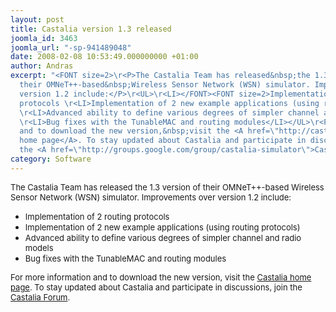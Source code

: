 ```yaml
---
layout: post
title: Castalia version 1.3 released
joomla_id: 3463
joomla_url: "-sp-941489048"
date: 2008-02-08 10:53:49.000000000 +01:00
author: Andras
excerpt: "<FONT size=2>\r<P>The Castalia Team has released&nbsp;the 1.3 version of
  their OMNeT++-based&nbsp;Wireless Sensor Network (WSN) simulator. Improvements over
  version 1.2 include:</P>\r<UL>\r<LI></FONT><FONT size=2>Implementation of 2 routing
  protocols \r<LI>Implementation of 2 new example applications (using routing protocols)
  \r<LI>Advanced ability to define various degrees of simpler channel and radio models
  \r<LI>Bug fixes with the TunableMAC and routing modules</LI></UL>\r<P>For more information
  and to download the new version,&nbsp;visit the <A href=\"http://castalia.npc.nicta.com.au/index.php\">Castalia
  home page</A>. To stay updated about Castalia and participate in discussions, join
  the <A href=\"http://groups.google.com/group/castalia-simulator\">Castalia Forum</A>.</P></FONT>"
category: Software
---
```

<FONT size=2>
<P>The Castalia Team has released&nbsp;the 1.3 version of their OMNeT++-based&nbsp;Wireless Sensor Network (WSN) simulator. Improvements over version 1.2 include:</P>
<UL>
<LI></FONT><FONT size=2>Implementation of 2 routing protocols
<LI>Implementation of 2 new example applications (using routing protocols)
<LI>Advanced ability to define various degrees of simpler channel and radio models
<LI>Bug fixes with the TunableMAC and routing modules</LI></UL>
<P>For more information and to download the new version,&nbsp;visit the <A href="http://castalia.npc.nicta.com.au/index.php">Castalia home page</A>. To stay updated about Castalia and participate in discussions, join the <A href="http://groups.google.com/group/castalia-simulator">Castalia Forum</A>.</P></FONT>
